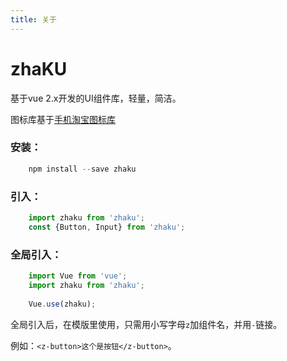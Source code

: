 ```yaml
---
title: 关于
---
```


# zhaKU
基于vue 2.x开发的UI组件库，轻量，简洁。

图标库基于[手机淘宝图标库](https://www.iconfont.cn/collections/detail?spm=a313x.7781069.1998910419.d9df05512&cid=33)

### 安装： 
```javascript
    npm install --save zhaku
```

### 引入：
```javascript
    import zhaku from 'zhaku';
    const {Button, Input} from 'zhaku';
```

### 全局引入：
```javascript
    import Vue from 'vue';
    import zhaku from 'zhaku';
    
    Vue.use(zhaku);
```

全局引入后，在模版里使用，只需用小写字母`z`加组件名，并用`-`链接。

例如：```<z-button>这个是按钮</z-button>```。